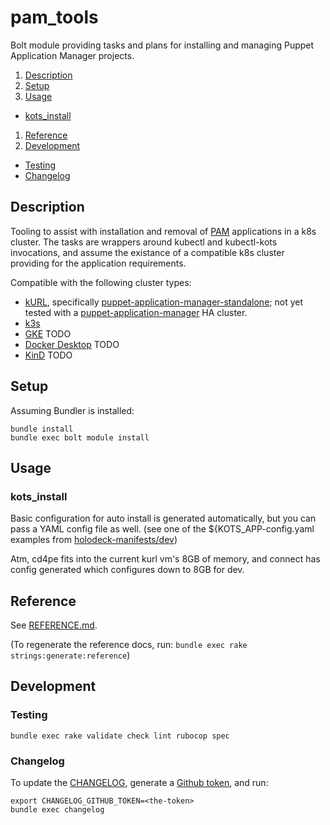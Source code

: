 <!-- omit in toc -->
# pam_tools

Bolt module providing tasks and plans for installing and managing Puppet Application Manager projects.

1. [Description](#description)
1. [Setup](#setup)
1. [Usage](#usage)
  * [kots_install](#kots_install)
1. [Reference](#reference)
1. [Development](#development)
  * [Testing](#testing)
  * [Changelog](#changelog)

## Description

Tooling to assist with installation and removal of [PAM] applications in a k8s cluster. The tasks are wrappers around kubectl and kubectl-kots invocations, and assume the existance of a compatible k8s cluster providing for the application requirements.

Compatible with the following cluster types:

* [kURL], specifically [puppet-application-manager-standalone]; not yet tested with a [puppet-application-manager] HA cluster.
* [k3s]
* [GKE] TODO
* [Docker Desktop] TODO
* [KinD] TODO

## Setup

Assuming Bundler is installed:

```
bundle install
bundle exec bolt module install
```

## Usage

### kots_install

Basic configuration for auto install is generated automatically, but you can
pass a YAML config file as well.
(see one of the ${KOTS\_APP-config.yaml examples from
[holodeck-manifests/dev](https://github.com/puppetlabs/holodeck-manifests/tree/main/dev))

Atm, cd4pe fits into the current kurl vm's 8GB of memory, and connect has
config generated which configures down to 8GB for dev.

## Reference

See [REFERENCE.md](./REFERENCE.md).

(To regenerate the reference docs, run: `bundle exec rake strings:generate:reference`)

## Development

### Testing

```
bundle exec rake validate check lint rubocop spec
```

### Changelog

To update the [CHANGELOG](./CHANGELOG.md), generate a [Github token], and run:

```
export CHANGELOG_GITHUB_TOKEN=<the-token>
bundle exec changelog
```

[PAM]: https://github.com/puppetlabs/puppet-application-manager
[kURL]: https://kurl.sh/
[k3s]: https://k3s.io/
[GKE]: https://cloud.google.com/kubernetes-engine
[Docker Desktop]: https://www.docker.com/products/docker-desktop
[KinD]: https://kind.sigs.k8s.io/
[puppet-application-manager]: https://kurl.sh/puppet-application-manager
[puppet-application-manager-standalone]: https://kurl.sh/puppet-application-manager-standalone
[Github token]: https://github.com/settings/tokens
